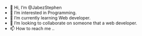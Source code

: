 - 👋 Hi, I’m @JabezStephen
- 👀 I’m interested in Programming.
- 🌱 I’m currently learning Web developer. 
- 💞️ I’m looking to collaborate on someone that a web developer.
- 📫 How to reach me ..

<!---
JabezStephen/JabezStephen is a ✨ special ✨ repository because its `README.md` (this file) appears on your GitHub profile.
You can click the Preview link to take a look at your changes.
--->
